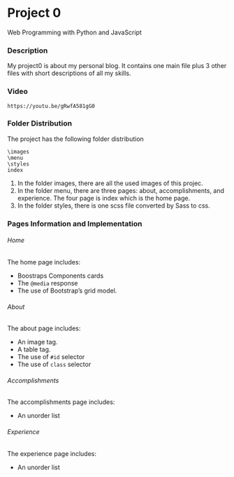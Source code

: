# Project 0
Web Programming with Python and JavaScript

### Description
My project0 is about my personal blog. It contains one main file plus 3 other files with short descriptions of all my skills. 

### Video

```
https://youtu.be/gRwfA581gG0
```

### Folder Distribution

The project has the following folder distribution    

```
\images
\menu
\styles
index 

```

1. In the folder images, there are all the used images of this projec.
2. In the folder menu, there are three pages: about, accomplishments, and experience. The four page is index which is the home page.
3. In the folder styles, there is one scss file converted by Sass to css.

### Pages Information and Implementation

###### Home

The home page includes:
- Boostraps Components cards
- The ```@media``` response
- The use of Bootstrap’s grid model.

###### About

The about page includes:
- An image tag.
- A table tag.
- The use of ```#id``` selector
- The use of ```class``` selector

###### Accomplishments

The accomplishments page includes:
- An unorder list

###### Experience

The experience page includes:
- An unorder list



